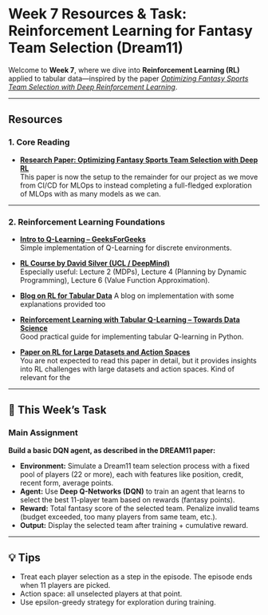 # Week 7 Resources & Task: Reinforcement Learning for Fantasy Team Selection (Dream11)

Welcome to **Week 7**, where we dive into **Reinforcement Learning (RL)** applied to tabular data—inspired by the paper [_Optimizing Fantasy Sports Team Selection with Deep Reinforcement Learning_](https://arxiv.org/html/2412.19215v1).

---

## Resources

### 1. Core Reading

- **[Research Paper: Optimizing Fantasy Sports Team Selection with Deep RL](https://arxiv.org/html/2412.19215v1)**  
  This paper is now the setup to the remainder for our project as we move from CI/CD for MLOps to instead completing a full-fledged exploration of MLOps with as many models as we can.

---

### 2. Reinforcement Learning Foundations
- **[Intro to Q-Learning – GeeksForGeeks](https://www.geeksforgeeks.org/q-learning-in-python/)**  
  Simple implementation of Q-Learning for discrete environments.

- **[RL Course by David Silver (UCL / DeepMind)](https://www.davidsilver.uk/teaching/)**  
  Especially useful: Lecture 2 (MDPs), Lecture 4 (Planning by Dynamic Programming), Lecture 6 (Value Function Approximation).

- **[Blog on RL for Tabular Data](https://medium.com/@tom.kaminski01/reinforcement-learning-for-f9a28632914f)**
A blog on implementation with some explanations provided too

- **[Reinforcement Learning with Tabular Q-Learning – Towards Data Science](https://towardsdatascience.com/reinforcement-learning-with-tabular-q-learning-in-python-6646cbd28ee0)**  
  Good practical guide for implementing tabular Q-learning in Python.

- **[Paper on RL for Large Datasets and Action Spaces](https://arxiv.org/pdf/2405.10310)**  
You are not expected to read this paper in detail, but it provides insights into RL challenges with large datasets and action spaces. Kind of relevant for the 


---

## 📝 This Week’s Task

### Main Assignment

**Build a basic DQN agent, as described in the DREAM11 paper:**

- **Environment:** Simulate a Dream11 team selection process with a fixed pool of players (22 or more), each with features like position, credit, recent form, average points.
- **Agent:** Use **Deep Q-Networks (DQN)** to train an agent that learns to select the best 11-player team based on rewards (fantasy points).
- **Reward:** Total fantasy score of the selected team. Penalize invalid teams (budget exceeded, too many players from same team, etc.).
- **Output:** Display the selected team after training + cumulative reward.
---

## 💡 Tips
- Treat each player selection as a step in the episode. The episode ends when 11 players are picked.
- Action space: all unselected players at that point.
- Use epsilon-greedy strategy for exploration during training.


